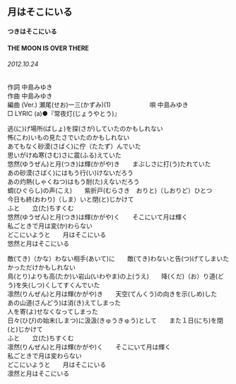 ## 月はそこにいる
#### つきはそこにいる
#### THE MOON IS OVER THERE
###### 2012.10.24


作詞     中島みゆき　　　　　   
作曲      中島みゆき  　　　   
編曲 (Ver.) 瀬尾(せお)一三(かずみ)(1)　　　　　　
唄  中島みゆき        
□ LYRIC (a)●『常夜灯(じょうやとう)』   

逃(に)げ場所(ばしょ)を探(さが)していたのかもしれない   
怖(こわ)いもの見たさでいたのかもしれない   
あてもなく砂漠(さばく)に佇（たたず）んでいた   
思いがけぬ寒(さむ)さに震(ふる)えていた   
悠然(ゆうぜん)と月(つき)は輝(かがや)き　　まぶしさに打(う)たれていた   
あの砂漠(さばく)にはもう行(い)けないだろう   
あの灼熱(しゃくねつ)はもう耐(た)えないだろう   
蜩(ひぐらし)の声(こえ)　　紫折戸(むらさき　おりと)（しおりど）ひとつ　　今日も終(おわり)（しま）いと閉(と)じかけて   
ふと　　立(た)ちすくむ   
悠然(ゆうぜん)と月(つき)は輝(かがや)く　　そこにいて月は輝く   
私ごときで月は変(か)わらない   
どこにいようと　　月はそこにいる   
悠然と月はそこにいる   
   
敵(てき)（かな）わない相手(あいて)に　　敵(てき)わないと告(つ)げてしまいたかっただけかもしれない   
鳥(とり)よりも高(たか)い岩山(いわやま)の上(うえ)　　降(くだ)（お）り道(どう)を失(しつ)くしてすくんでいた   
凛然(りんぜん)と月は輝(かがや)き　　天空(てんくう)の向きを示(しめ)した   
あの山道(さんどう)は消(き)えてしまった   
人を寄(よ)せなくなってしまった   
日々(ひび)の始末(しまつ)に汲汲(きゅうきゅう)として　　また１日(にち)を閉(と)じかけて   
ふと　　立(た)ちすくむ   
凛然(りんぜん)と月は輝(かがや)く　　そこにいて月は輝く   
私ごときで月は変わらない   
どこにいようと　　月はそこにいる   
凛然と月はそこにいる   